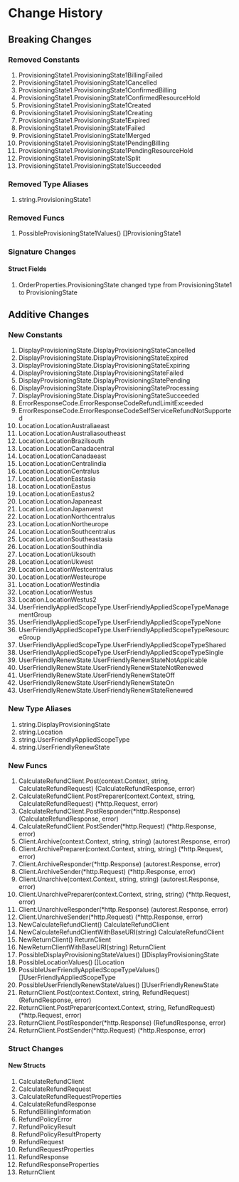 # Change History

## Breaking Changes

### Removed Constants

1. ProvisioningState1.ProvisioningState1BillingFailed
1. ProvisioningState1.ProvisioningState1Cancelled
1. ProvisioningState1.ProvisioningState1ConfirmedBilling
1. ProvisioningState1.ProvisioningState1ConfirmedResourceHold
1. ProvisioningState1.ProvisioningState1Created
1. ProvisioningState1.ProvisioningState1Creating
1. ProvisioningState1.ProvisioningState1Expired
1. ProvisioningState1.ProvisioningState1Failed
1. ProvisioningState1.ProvisioningState1Merged
1. ProvisioningState1.ProvisioningState1PendingBilling
1. ProvisioningState1.ProvisioningState1PendingResourceHold
1. ProvisioningState1.ProvisioningState1Split
1. ProvisioningState1.ProvisioningState1Succeeded

### Removed Type Aliases

1. string.ProvisioningState1

### Removed Funcs

1. PossibleProvisioningState1Values() []ProvisioningState1

### Signature Changes

#### Struct Fields

1. OrderProperties.ProvisioningState changed type from ProvisioningState1 to ProvisioningState

## Additive Changes

### New Constants

1. DisplayProvisioningState.DisplayProvisioningStateCancelled
1. DisplayProvisioningState.DisplayProvisioningStateExpired
1. DisplayProvisioningState.DisplayProvisioningStateExpiring
1. DisplayProvisioningState.DisplayProvisioningStateFailed
1. DisplayProvisioningState.DisplayProvisioningStatePending
1. DisplayProvisioningState.DisplayProvisioningStateProcessing
1. DisplayProvisioningState.DisplayProvisioningStateSucceeded
1. ErrorResponseCode.ErrorResponseCodeRefundLimitExceeded
1. ErrorResponseCode.ErrorResponseCodeSelfServiceRefundNotSupported
1. Location.LocationAustraliaeast
1. Location.LocationAustraliasoutheast
1. Location.LocationBrazilsouth
1. Location.LocationCanadacentral
1. Location.LocationCanadaeast
1. Location.LocationCentralindia
1. Location.LocationCentralus
1. Location.LocationEastasia
1. Location.LocationEastus
1. Location.LocationEastus2
1. Location.LocationJapaneast
1. Location.LocationJapanwest
1. Location.LocationNorthcentralus
1. Location.LocationNortheurope
1. Location.LocationSouthcentralus
1. Location.LocationSoutheastasia
1. Location.LocationSouthindia
1. Location.LocationUksouth
1. Location.LocationUkwest
1. Location.LocationWestcentralus
1. Location.LocationWesteurope
1. Location.LocationWestindia
1. Location.LocationWestus
1. Location.LocationWestus2
1. UserFriendlyAppliedScopeType.UserFriendlyAppliedScopeTypeManagementGroup
1. UserFriendlyAppliedScopeType.UserFriendlyAppliedScopeTypeNone
1. UserFriendlyAppliedScopeType.UserFriendlyAppliedScopeTypeResourceGroup
1. UserFriendlyAppliedScopeType.UserFriendlyAppliedScopeTypeShared
1. UserFriendlyAppliedScopeType.UserFriendlyAppliedScopeTypeSingle
1. UserFriendlyRenewState.UserFriendlyRenewStateNotApplicable
1. UserFriendlyRenewState.UserFriendlyRenewStateNotRenewed
1. UserFriendlyRenewState.UserFriendlyRenewStateOff
1. UserFriendlyRenewState.UserFriendlyRenewStateOn
1. UserFriendlyRenewState.UserFriendlyRenewStateRenewed

### New Type Aliases

1. string.DisplayProvisioningState
1. string.Location
1. string.UserFriendlyAppliedScopeType
1. string.UserFriendlyRenewState

### New Funcs

1. CalculateRefundClient.Post(context.Context, string, CalculateRefundRequest) (CalculateRefundResponse, error)
1. CalculateRefundClient.PostPreparer(context.Context, string, CalculateRefundRequest) (*http.Request, error)
1. CalculateRefundClient.PostResponder(*http.Response) (CalculateRefundResponse, error)
1. CalculateRefundClient.PostSender(*http.Request) (*http.Response, error)
1. Client.Archive(context.Context, string, string) (autorest.Response, error)
1. Client.ArchivePreparer(context.Context, string, string) (*http.Request, error)
1. Client.ArchiveResponder(*http.Response) (autorest.Response, error)
1. Client.ArchiveSender(*http.Request) (*http.Response, error)
1. Client.Unarchive(context.Context, string, string) (autorest.Response, error)
1. Client.UnarchivePreparer(context.Context, string, string) (*http.Request, error)
1. Client.UnarchiveResponder(*http.Response) (autorest.Response, error)
1. Client.UnarchiveSender(*http.Request) (*http.Response, error)
1. NewCalculateRefundClient() CalculateRefundClient
1. NewCalculateRefundClientWithBaseURI(string) CalculateRefundClient
1. NewReturnClient() ReturnClient
1. NewReturnClientWithBaseURI(string) ReturnClient
1. PossibleDisplayProvisioningStateValues() []DisplayProvisioningState
1. PossibleLocationValues() []Location
1. PossibleUserFriendlyAppliedScopeTypeValues() []UserFriendlyAppliedScopeType
1. PossibleUserFriendlyRenewStateValues() []UserFriendlyRenewState
1. ReturnClient.Post(context.Context, string, RefundRequest) (RefundResponse, error)
1. ReturnClient.PostPreparer(context.Context, string, RefundRequest) (*http.Request, error)
1. ReturnClient.PostResponder(*http.Response) (RefundResponse, error)
1. ReturnClient.PostSender(*http.Request) (*http.Response, error)

### Struct Changes

#### New Structs

1. CalculateRefundClient
1. CalculateRefundRequest
1. CalculateRefundRequestProperties
1. CalculateRefundResponse
1. RefundBillingInformation
1. RefundPolicyError
1. RefundPolicyResult
1. RefundPolicyResultProperty
1. RefundRequest
1. RefundRequestProperties
1. RefundResponse
1. RefundResponseProperties
1. ReturnClient
